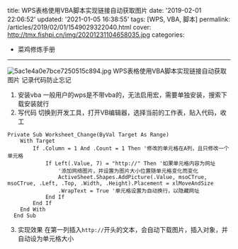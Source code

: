 title: WPS表格使用VBA脚本实现链接自动获取图片
date: '2019-02-01 22:06:52'
updated: '2021-01-05 16:38:55'
tags: [WPS, VBA, 脚本]
permalink: /articles/2019/02/01/1549029322040.html
cover: http://tmx.fishpi.cn/img/20201231104658035.jpg
categories: 
- 菜鸡修炼手册
---
![5ac1e4a0e7bce7250515c894.jpg](http://tmx.fishpi.cn/img/20201231104658035.jpg)
WPS表格使用VBA脚本实现链接自动获取图片
记录代码防止忘记

1. 安装vba
   一般用户的wps是不带vba的，无法启用宏，需要单独安装，搜索下载安装就行
2. 写代码
   切换到开发工具，打开VB编辑器，选择当前的工作表，贴入代码，收工

```
Private Sub Worksheet_Change(ByVal Target As Range)
    With Target
        If .Column = 1 And .Count = 1 Then '修改的单元格在A列，且只修改一个单元格
            If Left(.Value, 7) = "http://" Then '如果单元格内容为网址
                '添加网络图片，并设置为图片大小位置随单元格变化而变化
                ActiveSheet.Shapes.AddPicture(.Value, msoCTrue, msoCTrue, .Left, .Top, .Width, .Height).Placement = xlMoveAndSize
                .WrapText = True '单元格设置为自动换行，以隐藏网址
            End If
        End If  
    End With   
  End Sub
```

3. 实现效果
   在第一列插入`http://`开头的文本，会自动下载图片，插入对象，并自动设为单元格大小

